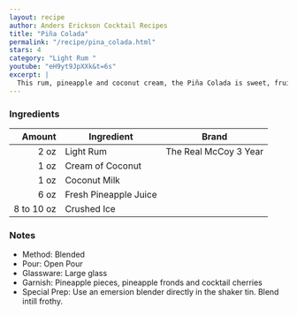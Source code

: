 ```yaml
---
layout: recipe
author: Anders Erickson Cocktail Recipes
title: "Piña Colada"
permalink: "/recipe/pina_colada.html"
stars: 4
category: "Light Rum "
youtube: "eH9yt9JpXXk&t=6s"
excerpt: |
  This rum, pineapple and coconut cream, the Piña Colada is sweet, fruity and delicious.
---
```


### Ingredients

|     Amount | Ingredient            | Brand                 |
| ---------: | --------------------- | --------------------- |
|       2 oz | Light Rum             | The Real McCoy 3 Year |
|       1 oz | Cream of Coconut      |
|       1 oz | Coconut Milk          |
|       6 oz | Fresh Pineapple Juice |
| 8 to 10 oz | Crushed Ice           |

### Notes

- Method: Blended
- Pour: Open Pour
- Glassware: Large glass
- Garnish: Pineapple pieces, pineapple fronds and cocktail cherries
- Special Prep: Use an emersion blender directly in the shaker tin. Blend intill frothy.
